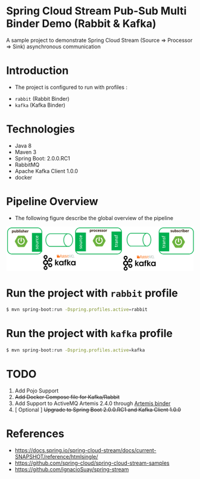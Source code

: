 # Spring Cloud Stream Pub-Sub Multi Binder Demo (Rabbit & Kafka)
  A sample project to demonstrate Spring Cloud Stream (Source => Processor => Sink) asynchronous communication
  
# Introduction
- The project is configured to run with profiles :
+ `rabbit` (Rabbit Binder)
+ `kafka` (Kafka Binder)

# Technologies
- Java 8
- Maven 3
- Spring Boot: 2.0.0.RC1
- RabbitMQ
- Apache Kafka Client 1.0.0
- docker 

# Pipeline Overview
- The following figure describe the global overview of the pipeline 

![Pipeline Overview](./pipeline-overview.png "Pipeline Overview")

# Run the project with `rabbit` profile

```sh
$ mvn spring-boot:run -Dspring.profiles.active=rabbit
```

# Run the project with `kafka` profile

```sh
$ mvn spring-boot:run -Dspring.profiles.active=kafka
```
# TODO
1. Add Pojo Support
2. ~~Add Docker Compose file for Kafka/Rabbit~~
3. Add Support to ActiveMQ Artemis 2.4.0 through [Artemis binder](https://github.com/snowdrop/spring-cloud-stream-binder-artemis)
4. [ Optional ] ~~Upgrade to Spring Boot 2.0.0.RC1 and Kafka Client 1.0.0~~

# References

- https://docs.spring.io/spring-cloud-stream/docs/current-SNAPSHOT/reference/htmlsingle/ 
- https://github.com/spring-cloud/spring-cloud-stream-samples
- https://github.com/ignacioSuay/spring-stream